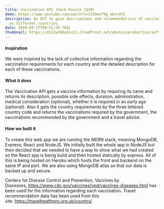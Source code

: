 ```yaml
---
title: Vaccination API (Hack Kosice 2020)
demo: https://www.youtube.com/watch?v=tlS9eef9g_w&t=47s
description: An API to give descriptions and recommendations of vaccines based
  on different countries.
date: 2020-09-17T09:51:59.708Z
thumbnail: https://d112y698adiu2z.cloudfront.net/photos/production/software_photos/001/208/985/datas/gallery.jpg
---
```

#### Inspiration

We were inspired by the lack of collective information regarding the vaccination requirements for each country and the detailed description for each of these vaccinations.

#### What it does

The Vaccination API gets a vaccine information by requiring its name and returns its description, possible side effects, duration, administration, medical consideration (optional), whether it is required in an early age (optional). Also it gets the country requirements by the three lettered country code and returns the vaccinations required by the government, the vaccinations recommended by the government and a travel advise.

#### How we built it

To create this web app we are running the MERN stack, meaning MongoDB, Express, React and NodeJS. We initially built the whole app in NodeJS but then decided that we needed to have a way to show what we had created so the React app is being build and then hosted statically by express. All of this is being hosted on Heroku which hosts the front and backend on the same IP and port. We are also using MongoDB atlas so that our data is backed up and secure.

Centers for Disease Control and Prevention, Vaccines by Diaseases, <https://www.cdc.gov/vaccines/vpd/vaccines-diseases.html> has been used for the information regarding each vaccination. Travel recommendation data has been used from this site: <https://travelhealthpro.org.uk/country/>